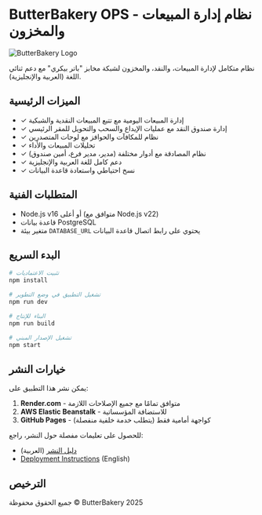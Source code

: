 # ButterBakery OPS - نظام إدارة المبيعات والمخزون

![ButterBakery Logo](./public/logo.png)

نظام متكامل لإدارة المبيعات، والنقد، والمخزون لشبكة مخابز "باتر بيكري" مع دعم ثنائي اللغة (العربية والإنجليزية).

## الميزات الرئيسية

- ✓ إدارة المبيعات اليومية مع تتبع المبيعات النقدية والشبكية
- ✓ إدارة صندوق النقد مع عمليات الإيداع والسحب والتحويل للمقر الرئيسي
- ✓ نظام للمكافآت والحوافز مع لوحات المتصدرين
- ✓ تحليلات المبيعات والأداء
- ✓ نظام المصادقة مع أدوار مختلفة (مدير، مدير فرع، أمين صندوق)
- ✓ دعم كامل للغة العربية والإنجليزية
- ✓ نسخ احتياطي واستعادة قاعدة البيانات

## المتطلبات الفنية

- Node.js v16 أو أعلى (متوافق مع Node.js v22)
- قاعدة بيانات PostgreSQL
- متغير بيئة `DATABASE_URL` يحتوي على رابط اتصال قاعدة البيانات

## البدء السريع

```bash
# تثبيت الاعتماديات
npm install

# تشغيل التطبيق في وضع التطوير
npm run dev

# البناء للإنتاج
npm run build

# تشغيل الإصدار المبني
npm start
```

## خيارات النشر

يمكن نشر هذا التطبيق على:

1. **Render.com** - متوافق تمامًا مع جميع الإصلاحات اللازمة
2. **AWS Elastic Beanstalk** - للاستضافة المؤسساتية
3. **GitHub Pages** - كواجهة أمامية فقط (يتطلب خدمة خلفية منفصلة)

للحصول على تعليمات مفصلة حول النشر، راجع:
- [دليل النشر](./DEPLOYMENT_INSTRUCTIONS.md) (العربية)
- [Deployment Instructions](./DEPLOYMENT_INSTRUCTIONS_EN.md) (English)

## الترخيص

جميع الحقوق محفوظة © ButterBakery 2025